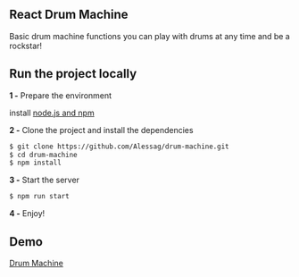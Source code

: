 ## React Drum Machine

Basic drum machine functions you can play with drums at any time and be a rockstar!

## Run the project locally

**1 -** Prepare the environment

install [node.js and npm](https://docs.npmjs.com/downloading-and-installing-node-js-and-npm)

**2 -** Clone the project and install the dependencies

```sh
$ git clone https://github.com/Alessag/drum-machine.git
$ cd drum-machine
$ npm install
```

**3 -** Start the server

```sh
$ npm run start
```

**4 -** Enjoy!

## Demo

[Drum Machine](https://drum-machine-2f986.web.app/)
